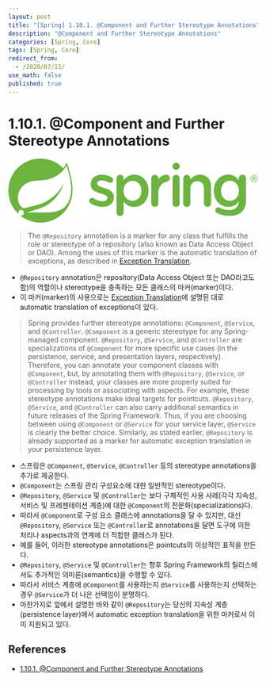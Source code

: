 ```yaml
---
layout: post
title: "[Spring] 1.10.1. @Component and Further Stereotype Annotations"
description: "@Component and Further Stereotype Annotations"
categories: [Spring, Core]
tags: [Spring, Core]
redirect_from:
  - /2020/07/15/
use_math: false
published: true
---
```


# 1.10.1. @Component and Further Stereotype Annotations

<img src="/assets/images/posts/logos/spring-logo.svg">

> The `@Repository` annotation is a marker for any class that fulfills the role or stereotype of a repository (also known as Data Access Object or DAO). Among the uses of this marker is the automatic translation of exceptions, as described in [Exception Translation](https://docs.spring.io/spring/docs/current/spring-framework-reference/data-access.html#orm-exception-translation).

- `@Repository` annotation은 repository(Data Access Object 또는 DAO라고도 함)의 역할이나 stereotype을 충족하는 모든 클래스의 마커(marker)이다.
- 이 마커(marker)의 사용으로는 [Exception Translation](https://docs.spring.io/spring/docs/current/spring-framework-reference/data-access.html#orm-exception-translation)에 설명된 대로 automatic translation of exceptions이 있다.

> Spring provides further stereotype annotations: `@Component`, `@Service`, and `@Controller`. `@Component` is a generic stereotype for any Spring-managed component. `@Repository`, `@Service`, and `@Controller` are specializations of `@Component` for more specific use cases (in the persistence, service, and presentation layers, respectively). Therefore, you can annotate your component classes with `@Component`, but, by annotating them with `@Repository`, `@Service`, or `@Controller` instead, your classes are more properly suited for processing by tools or associating with aspects. For example, these stereotype annotations make ideal targets for pointcuts. `@Repository`, `@Service`, and `@Controller` can also carry additional semantics in future releases of the Spring Framework. Thus, if you are choosing between using `@Component` or `@Service` for your service layer, `@Service` is clearly the better choice. Similarly, as stated earlier, `@Repository` is already supported as a marker for automatic exception translation in your persistence layer.

- 스프링은 `@Component`, `@Service`, `@Controller` 등의 stereotype annotations을 추가로 제공한다.
- `@Component`는 스프링 관리 구성요소에 대한 일반적인 stereotype이다.
- `@Repository`, `@Service` 및 `@Controller`는 보다 구체적인 사용 사례(각각 지속성, 서비스 및 프레젠테이션 계층)에 대한 `@Component`의 전문화(specializations)다.
- 따라서 `@Component`로 구성 요소 클래스에 annotations을 달 수 있지만, 대신 `@Repository`, `@Service` 또는 `@Controller`로 annotations을 달면 도구에 의한 처리나 aspects과의 연계에 더 적합한 클래스가 된다.
- 예를 들어, 이러한 stereotype annotations은 pointcuts의 이상적인 표적을 만든다.
- `@Repository`, `@Service` 및 `@Controller`는 향후 Spring Framework의 릴리스에서도 추가적인 의미론(semantics)을 수행할 수 있다.
- 따라서 서비스 계층에 `@Component`를 사용하는지 `@Service`를 사용하는지 선택하는 경우 `@Service`가 더 나은 선택임이 분명하다.
- 마찬가지로 앞에서 설명한 바와 같이 `@Repository`는 당신의 지속성 계층(persistence layer)에서 automatic exception translation을 위한 마커로서 이미 지원되고 있다.

## References

- [1.10.1. @Component and Further Stereotype Annotations](https://docs.spring.io/spring/docs/current/spring-framework-reference/core.html#beans-stereotype-annotations)
